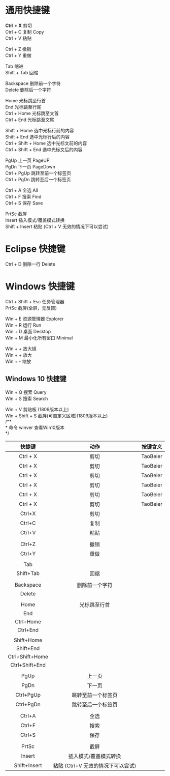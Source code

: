 # 通用快捷键
**Ctrl + X** 剪切  
Ctrl + C 复制		Copy  
Ctrl + V 粘贴  

Ctrl + Z	撤销  
Ctrl + Y	重做  

Tab			缩进  
Shift + Tab	回缩  

Backspace	删除前一个字符  
Delete		删除后一个字符  

Home	光标跳至行首  
End		光标跳至行尾  
Ctrl + Home		光标跳至文首  
Ctrl + End		光标跳至文尾  

Shift + Home		选中光标行前的内容  
Shift + End		选中光标行后的内容  
Ctrl + Shift + Home		选中光标文前的内容  
Ctrl + Shift + End		选中光标文后的内容  

PgUp	上一页	PageUP  
PgDn	下一页	PageDown  
Ctrl + PgUp	跳转至前一个标签页  
Ctrl + PgDn	跳转至后一个标签页  

Ctrl + A	全选		All  
Ctrl + F	搜索		Find  
Ctrl + S	保存		Save  

PrtSc	截屏  
Insert	插入模式/覆盖模式转换  
Shift + Insert	粘贴 (Ctrl + V 无效的情况下可以尝试)  


# Eclipse 快捷键  
Ctrl + D	删除一行	Delete  




# Windows 快捷键  
Ctrl + Shift + Esc	任务管理器  
PrtSc			截屏(全屏，无反馈)  

Win + E			资源管理器	Explorer  
Win + R 			运行		Run  
Win + D			桌面		Desktop  
Win + M			最小化所有窗口		Minimal  

Win + + 			放大镜  
Win + + 			放大  
Win + -			缩放  


## Windows 10 快捷键  
Win + Q 搜索	Query  
Win + S 搜索	Search  

Win + V 剪贴板 (1809版本以上)  
Win + Shift + S 截屏(可自定义区域)(1809版本以上)  
/**  
\* 命令 winver 查看Win10版本  
 */  



|    快捷键   |   动作    |    按键含义    |
|:-----------:|:-----------:|:----------:|
|Ctrl + X    |    剪切|  TaoBeier  |
|Ctrl + X    |    剪切|  TaoBeier  |
|Ctrl + X    |    剪切|  TaoBeier  |
|Ctrl + X    |    剪切|  TaoBeier  |
|Ctrl + X    |    剪切|  TaoBeier  |
|Ctrl + X    |    剪切|  TaoBeier  |
| Ctrl+X          | 剪切                             |
| Ctrl+C          | 复制                             |
| Ctrl+V          | 粘贴                             |
|                 |                                    |
| Ctrl+Z          | 撤销                             |
| Ctrl+Y          | 重做                             |
|                 |                                    |
| Tab             |                                    |
| Shift+Tab       | 回缩                             |
|                 |                                    |
| Backspace       | 删除前一个字符              |
| Delete          |                                    |
|                 |                                    |
| Home            | 光标跳至行首                 |
| End             |                                    |
| Ctrl+Home       |                                    |
| Ctrl+End        |                                    |
|                 |                                    |
| Shift+Home      |                                    |
| Shift+End       |                                    |
| Ctrl+Shift+Home |                                    |
| Ctrl+Shift+End  |                                    |
|                 |                                    |
| PgUp            | 上一页                          |
| PgDn            | 下一页                          |
| Ctrl+PgUp       | 跳转至前一个标签页        |
| Ctrl+PgDn       | 跳转至后一个标签页        |
|                 |                                    |
| Ctrl+A          | 全选                             |
| Ctrl+F          | 搜索                             |
| Ctrl+S          | 保存                             |
|                 |                                    |
| PrtSc           | 截屏                             |
| Insert          | 插入模式/覆盖模式转换    |
| Shift+Insert    | 粘贴 (Ctrl+V 无效的情况下可以尝试) |
